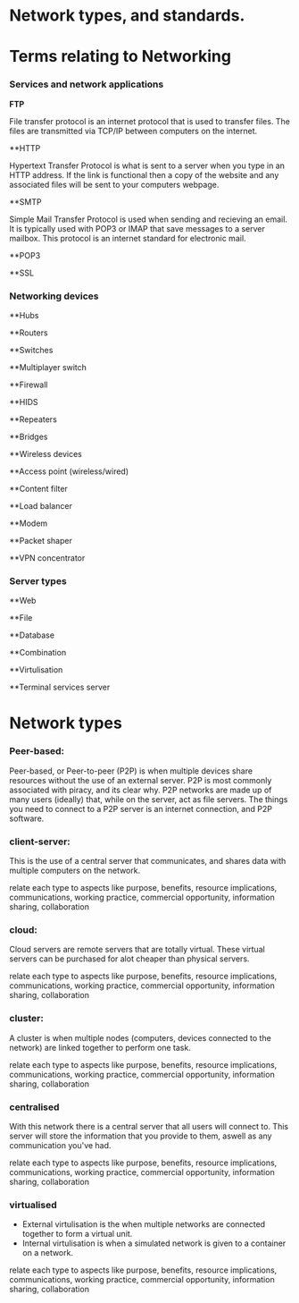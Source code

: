 # Network types, and standards.

# Terms relating to Networking

### Services and network applications
**FTP**


File transfer protocol is an internet protocol that is used to transfer files. The files are transmitted via TCP/IP between computers on the internet.

**HTTP


Hypertext Transfer Protocol is what is sent to a server when you type in an HTTP address. If the link is functional then a copy of the website and any associated files will be sent to your computers webpage.  

**SMTP


Simple Mail Transfer Protocol is used when sending and recieving an email. It is typically used with POP3 or IMAP that save messages to a server mailbox. This protocol is an internet standard for electronic mail.

**POP3


**SSL


### Networking devices
**Hubs

**Routers

**Switches

**Multiplayer switch

**Firewall

**HIDS

**Repeaters

**Bridges

**Wireless devices

**Access point (wireless/wired)

**Content filter

**Load balancer

**Modem

**Packet shaper

**VPN concentrator

### Server types
**Web

**File

**Database

**Combination

**Virtulisation

**Terminal services server

# Network types
### Peer-based:
Peer-based, or Peer-to-peer (P2P) is when multiple devices share resources without the use of an external server. P2P is most commonly associated with piracy, and its clear why. P2P networks are made up of many users (ideally) that, while on the server, act as file servers. The things you need to connect to a P2P server is an internet connection, and P2P software.   


### client-server:
This is the use of a central server that communicates, and shares data with multiple computers on the network.

relate each type to aspects like purpose,
benefits, 
resource implications, 
communications, 
working practice, 
commercial opportunity, 
information sharing, 
collaboration


### cloud:
Cloud servers are remote servers that are totally virtual. These virtual servers can be purchased for alot cheaper than physical servers.

relate each type to aspects like purpose,
benefits, 
resource implications, 
communications, 
working practice, 
commercial opportunity, 
information sharing, 
collaboration


### cluster:
A cluster is when multiple nodes (computers, devices connected to the network) are linked together to perform one task. 

relate each type to aspects like purpose,
benefits, 
resource implications, 
communications, 
working practice, 
commercial opportunity, 
information sharing, 
collaboration


### centralised
With this network there is a central server that all users will connect to. This server will store the information that you provide to them, aswell as any communication you've had.

relate each type to aspects like purpose,
benefits, 
resource implications, 
communications, 
working practice, 
commercial opportunity, 
information sharing, 
collaboration


### virtualised 
- External virtulisation is the when multiple networks are connected together to form a virtual unit. 
- Internal virtulisation is when a simulated network is given to a container on a network. 

relate each type to aspects like purpose,
benefits, 
resource implications, 
communications, 
working practice, 
commercial opportunity, 
information sharing, 
collaboration

